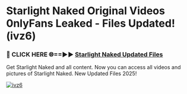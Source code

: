 # Starlight Naked Original Videos 0nlyFans Leaked - Files Updated! (ivz6)

<h3>🔴 CLICK HERE 🌐==►► <a href="https://tinyurl.com/up5wt9bj" rel="nofollow">Starlight Naked Updated Files</a></h3>

Get Starlight Naked and all content. Now you can access all videos and pictures of Starlight Naked. New Updated Files 2025!

[![ivz6](https://i.imgur.com/ABiUzMV.gif)](https://tinyurl.com/up5wt9bj)
